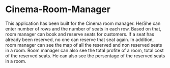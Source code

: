 # Cinema-Room-Manager
This application has been built for the Cinema room manager. He/She can enter number of rows and the number of seats in each row. Based on that, room manager can book and reserve seats for customers. If a seat has already been reserved, no one can reserve that seat again. In addition, room manager can see the map of all the reserved and non reserved seats in a room. Room manager can also see the total profite of a room, total cost of the reserved seats. He can also see the persentage of the reserved seats in a room. 
